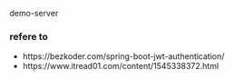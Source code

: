 demo-server<br/>
<h3>refere to</h3>
<ul>
  <li>https://bezkoder.com/spring-boot-jwt-authentication/</li>
  <li>https://www.itread01.com/content/1545338372.html</li>
 </ul>
